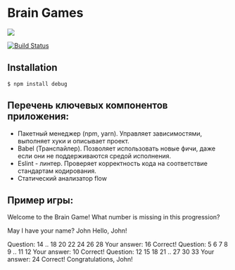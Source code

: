 # Brain Games
<a href="https://codeclimate.com/github/codeclimate/codeclimate/maintainability"><img src="https://api.codeclimate.com/v1/badges/a99a88d28ad37a79dbf6/maintainability" /></a>

[![Build Status](https://travis-ci.org/Prisedaka/project-lvl1-s200.svg?branch=master)](https://travis-ci.org/Prisedaka/project-lvl1-s200)

## Installation
```
$ npm install debug
```
## Перечень ключевых компонентов приложения: 
* Пакетный менеджер (npm, yarn). Управляет зависимостями, выполняет хуки и описывает проект. 
* Babel (Транспайлер). Позволяет использовать новые фичи, даже если они не поддерживаются средой исполнения. 
* Eslint - линтер. Проверяет корректность кода на соответствие стандартам кодирования. 
* Cтатический анализатор flow

## Пример игры: 

Welcome to the Brain Game! 
What number is missing in this progression? 
 
May I have your name? John 
Hello, John! 
 
Question: 14 .. 18 20 22 24 26 28 
Your answer: 16 
Correct! 
Question: 5 6 7 8 9 .. 11 12 
Your answer: 10 
Correct! 
Question: 12 15 18 21 .. 27 30 33 
Your answer: 24 
Correct! 
Congratulations, John!
